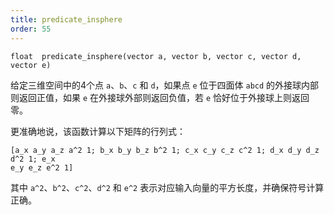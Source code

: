 ```yaml
---
title: predicate_insphere
order: 55
---
```


`float  predicate_insphere(vector a, vector b, vector c, vector d, vector e)`

给定三维空间中的4个点 `a`、`b`、`c` 和 `d`，如果点 `e` 位于四面体 `abcd` 的外接球内部则返回正值，如果 `e` 在外接球外部则返回负值，若 `e` 恰好位于外接球上则返回零。

更准确地说，该函数计算以下矩阵的行列式：

```vex
[a_x a_y a_z a^2 1; b_x b_y b_z b^2 1; c_x c_y c_z c^2 1; d_x d_y d_z d^2 1; e_x
e_y e_z e^2 1]
```

其中 `a^2`、`b^2`、`c^2`、`d^2` 和 `e^2` 表示对应输入向量的平方长度，并确保符号计算正确。
